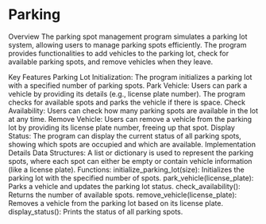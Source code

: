 # Parking
Overview
The parking spot management program simulates a parking lot system, allowing users to manage parking spots efficiently. The program provides functionalities to add vehicles to the parking lot, check for available parking spots, and remove vehicles when they leave.

Key Features
Parking Lot Initialization: The program initializes a parking lot with a specified number of parking spots.
Park Vehicle: Users can park a vehicle by providing its details (e.g., license plate number). The program checks for available spots and parks the vehicle if there is space.
Check Availability: Users can check how many parking spots are available in the lot at any time.
Remove Vehicle: Users can remove a vehicle from the parking lot by providing its license plate number, freeing up that spot.
Display Status: The program can display the current status of all parking spots, showing which spots are occupied and which are available.
Implementation Details
Data Structures:
A list or dictionary is used to represent the parking spots, where each spot can either be empty or contain vehicle information (like a license plate).
Functions:
initialize_parking_lot(size): Initializes the parking lot with the specified number of spots.
park_vehicle(license_plate): Parks a vehicle and updates the parking lot status.
check_availability(): Returns the number of available spots.
remove_vehicle(license_plate): Removes a vehicle from the parking lot based on its license plate.
display_status(): Prints the status of all parking spots.
